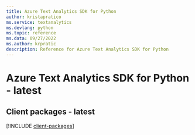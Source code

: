 ```yaml
---
title: Azure Text Analytics SDK for Python
author: kristapratico
ms.service: textanalytics
ms.devlang: python
ms.topic: reference
ms.data: 09/27/2022
ms.author: krpratic
description: Reference for Azure Text Analytics SDK for Python
---
```

# Azure Text Analytics SDK for Python - latest

## Client packages - latest
[!INCLUDE [client-packages](text-analytics-client-index.md)]